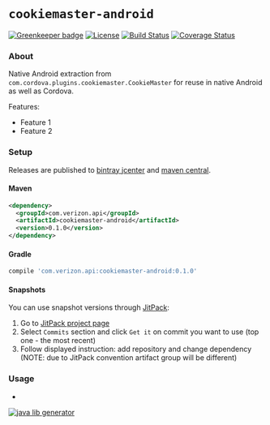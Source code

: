 # `cookiemaster-android`

[![Greenkeeper badge](https://badges.greenkeeper.io/gregswindle/cookiemaster-android.svg)](https://greenkeeper.io/)
[![License](http://img.shields.io/badge/license-MIT-blue.svg?style=flat)](http://www.opensource.org/licenses/MIT)
[![Build Status](http://img.shields.io/travis/gregswindle/cookiemaster-android.svg?style=flat&branch=master)](https://travis-ci.org/gregswindle/cookiemaster-android)
[![Coverage Status](https://img.shields.io/coveralls/gregswindle/cookiemaster-android.svg?style=flat)](https://coveralls.io/r/gregswindle/cookiemaster-android?branch=master)

### About

Native Android extraction from `com.cordova.plugins.cookiemaster.CookieMaster` for reuse in native Android as well as Cordova.

Features:
* Feature 1
* Feature 2

### Setup

Releases are published to [bintray jcenter](https://bintray.com/gregswindle/cookiemaster-android/cookiemaster-android/) and
[maven central](https://maven-badges.herokuapp.com/maven-central/com.verizon.api/cookiemaster-android).

<!---
[![JCenter](https://img.shields.io/bintray/v/gregswindle/cookiemaster-android/cookiemaster-android.svg?label=jcenter)](https://bintray.com/gregswindle/cookiemaster-android/cookiemaster-android/_latestVersion)
[![Maven Central](https://img.shields.io/maven-central/v/com.verizon.api/cookiemaster-android.svg?style=flat)](https://maven-badges.herokuapp.com/maven-central/com.verizon.api/cookiemaster-android)
-->

#### Maven

```xml
<dependency>
  <groupId>com.verizon.api</groupId>
  <artifactId>cookiemaster-android</artifactId>
  <version>0.1.0</version>
</dependency>
```

#### Gradle

```groovy
compile 'com.verizon.api:cookiemaster-android:0.1.0'
```

#### Snapshots

You can use snapshot versions through [JitPack](https://jitpack.io):

1. Go to [JitPack project page](https://jitpack.io/#gregswindle/cookiemaster-android)
2. Select `Commits` section and click `Get it` on commit you want to use (top one - the most recent)
3. Follow displayed instruction: add repository and change dependency (NOTE: due to JitPack convention artifact group will be different)

### Usage

-
[![java lib generator](http://img.shields.io/badge/Powered%20by-%20Java%20lib%20generator-green.svg?style=flat-square)](https://github.com/xvik/generator-lib-java)
